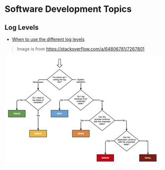 # Software Development Topics

## Log Levels

- [When to use the different log levels](https://stackoverflow.com/questions/2031163/when-to-use-the-different-log-levels)

> Image is from <https://stackoverflow.com/a/64806781/7267801>

![Log Levels](images/log_levels.png)
